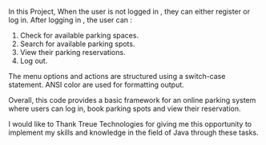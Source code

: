 In this Project, When the user is not logged in , they can either register or log in.
After logging in , the user can :
1) Check for available parking spaces.
2) Search for available parking spots.
3) View their parking reservations.
4) Log out.

The menu options and actions are structured using a switch-case statement. ANSI color are used for formatting output.

Overall, this code provides a basic framework for an online parking system where users can  log in, book parking spots and view their reservation.

I would like to Thank Treue Technologies for giving me this opportunity to implement my skills and knowledge  in the field of Java through these tasks.
